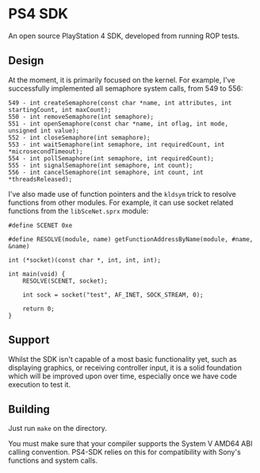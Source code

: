 # PS4 SDK
An open source PlayStation 4 SDK, developed from running ROP tests.

## Design
At the moment, it is primarily focused on the kernel. For example, I've successfully implemented all semaphore system calls, from 549 to 556:

    549 - int createSemaphore(const char *name, int attributes, int startingCount, int maxCount);
    550 - int removeSemaphore(int semaphore);
    551 - int openSemaphore(const char *name, int oflag, int mode, unsigned int value);
    552 - int closeSemaphore(int semaphore);
    553 - int waitSemaphore(int semaphore, int requiredCount, int *microsecondTimeout);
    554 - int pollSemaphore(int semaphore, int requiredCount);
    555 - int signalSemaphore(int semaphore, int count);
    556 - int cancelSemaphore(int semaphore, int count, int *threadsReleased);

I've also made use of function pointers and the `kldsym` trick to resolve functions from other modules. For example, it can use socket related functions from the `libSceNet.sprx` module:

    #define SCENET 0xe

    #define RESOLVE(module, name) getFunctionAddressByName(module, #name, &name)

    int (*socket)(const char *, int, int, int);

    int main(void) {
        RESOLVE(SCENET, socket);

        int sock = socket("test", AF_INET, SOCK_STREAM, 0);

        return 0;
    }

## Support
Whilst the SDK isn't capable of a most basic functionality yet, such as displaying graphics, or receiving controller input, it is a solid foundation which will be improved upon over time, especially once we have code execution to test it.

## Building
Just run `make` on the directory.

You must make sure that your compiler supports the System V AMD64 ABI calling convention. PS4-SDK relies on this for compatibility with Sony's functions and system calls.